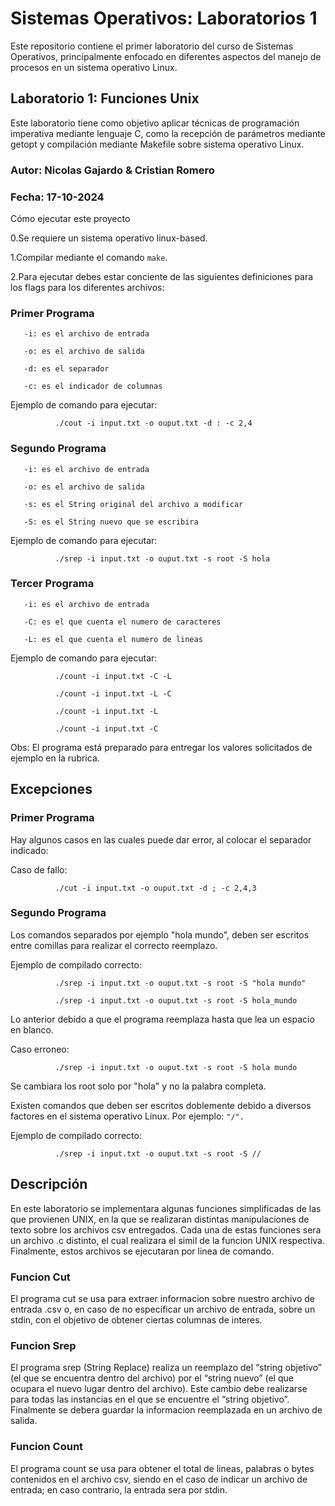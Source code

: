 <h1>Sistemas Operativos: Laboratorios 1</h1>

Este repositorio contiene el primer laboratorio del curso de Sistemas Operativos, principalmente enfocado en diferentes aspectos del manejo de procesos en un sistema operativo Linux.

<h2>Laboratorio 1: Funciones Unix</h2>

Este laboratorio tiene como objetivo aplicar técnicas de programación imperativa mediante lenguaje C, como la recepción de parámetros mediante getopt y compilación mediante Makefile sobre sistema operativo Linux.

<h3>Autor: Nicolas Gajardo & Cristian Romero</h3>

<h3>Fecha: 17-10-2024</h3>

Cómo ejecutar este proyecto

0.Se requiere un sistema operativo linux-based.

1.Compilar mediante el comando <code>make</code>.

2.Para ejecutar debes estar conciente de las siguientes definiciones para los flags para los diferentes archivos:

<h3>Primer Programa</h3>

       -i: es el archivo de entrada 
       
       -o: es el archivo de salida
       
       -d: es el separador
       
       -c: es el indicador de columnas
      
Ejemplo de comando para ejecutar:

              ./cout -i input.txt -o ouput.txt -d : -c 2,4      

<h3>Segundo Programa</h3>

       -i: es el archivo de entrada 
       
       -o: es el archivo de salida
       
       -s: es el String original del archivo a modificar
       
       -S: es el String nuevo que se escribira

Ejemplo de comando para ejecutar:

              ./srep -i input.txt -o ouput.txt -s root -S hola
      
<h3>Tercer Programa</h3>

       -i: es el archivo de entrada 
       
       -C: es el que cuenta el numero de caracteres
       
       -L: es el que cuenta el numero de lineas
       
Ejemplo de comando para ejecutar:

              ./count -i input.txt -C -L
      
              ./count -i input.txt -L -C
   
              ./count -i input.txt -L
       
              ./count -i input.txt -C

Obs: El programa está preparado para entregar los valores solicitados de ejemplo en la rubrica.

<h2>Excepciones</h2>

<h3>Primer Programa</h3>

Hay algunos casos en las cuales puede dar error, al colocar el separador indicado:

Caso de fallo:

              ./cut -i input.txt -o ouput.txt -d ; -c 2,4,3

                          
<h3>Segundo Programa</h3>


Los comandos separados por ejemplo "hola mundo", deben ser escritos entre comillas para realizar el correcto reemplazo.

Ejemplo de compilado correcto:

              ./srep -i input.txt -o ouput.txt -s root -S "hola mundo"  

              ./srep -i input.txt -o ouput.txt -s root -S hola_mundo 
              
Lo anterior debido a que el programa reemplaza hasta que lea un espacio en blanco.

Caso erroneo:

              ./srep -i input.txt -o ouput.txt -s root -S hola mundo
       
            
Se cambiara los root solo por "hola" y no la palabra completa.

Existen comandos que deben ser escritos doblemente debido a diversos factores en el sistema operativo Linux. Por ejemplo:
<code>"/".</code>

Ejemplo de compilado correcto:

              ./srep -i input.txt -o ouput.txt -s root -S //
             
<h2>Descripción</h2>

En este laboratorio se implementara algunas funciones simplificadas de las que provienen UNIX, en la que se realizaran distintas manipulaciones de texto sobre los archivos csv entregados. Cada una de estas funciones sera un archivo .c distinto, el cual realizara el simil de la funcion UNIX respectiva. Finalmente, estos archivos se ejecutaran por linea de comando.

<h3>Funcion Cut</h3>
El programa cut se usa para extraer informacion sobre nuestro archivo de entrada .csv o, en caso de no especificar un archivo de entrada, sobre un stdin, con el objetivo de obtener ciertas columnas
de interes.

<h3>Funcion Srep</h3>
El programa srep (String Replace) realiza un reemplazo del “string objetivo” (el que se encuentra dentro del archivo) por el “string nuevo” (el que ocupara el nuevo lugar dentro del archivo). Este cambio debe realizarse para todas las instancias en el que se encuentre el “string objetivo”. Finalmente se debera guardar la informacion reemplazada en un archivo de salida.
<h3>Funcion Count</h3>
El programa count se usa para obtener el total de lineas, palabras o bytes contenidos en el archivo csv, siendo en el caso de indicar un archivo de entrada; en caso contrario, la entrada sera por stdin.
